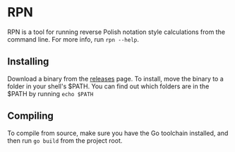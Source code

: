 # RPN

RPN is a tool for running reverse Polish notation style calculations from the command line. For more info, run `rpn --help`.

## Installing

Download a binary from the [releases](https://github.com/noculture/rpn/releases) page. To install, move the binary to a folder in your shell's $PATH. You can find out which folders are in the $PATH by running `echo $PATH`

## Compiling

To compile from source, make sure you have the Go toolchain installed, and then run `go build` from the project root.
